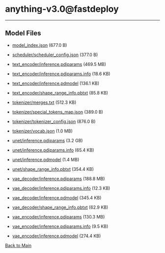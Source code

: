 
# anything-v3.0@fastdeploy
---



## Model Files

- [model_index.json](https://paddlenlp.bj.bcebos.com/models/community/Linaqruf/anything-v3.0@fastdeploy/model_index.json) (677.0 B)

- [scheduler/scheduler_config.json](https://paddlenlp.bj.bcebos.com/models/community/Linaqruf/anything-v3.0@fastdeploy/scheduler/scheduler_config.json) (377.0 B)

- [text_encoder/inference.pdiparams](https://paddlenlp.bj.bcebos.com/models/community/Linaqruf/anything-v3.0@fastdeploy/text_encoder/inference.pdiparams) (469.5 MB)

- [text_encoder/inference.pdiparams.info](https://paddlenlp.bj.bcebos.com/models/community/Linaqruf/anything-v3.0@fastdeploy/text_encoder/inference.pdiparams.info) (18.6 KB)

- [text_encoder/inference.pdmodel](https://paddlenlp.bj.bcebos.com/models/community/Linaqruf/anything-v3.0@fastdeploy/text_encoder/inference.pdmodel) (136.1 KB)

- [text_encoder/shape_range_info.pbtxt](https://paddlenlp.bj.bcebos.com/models/community/Linaqruf/anything-v3.0@fastdeploy/text_encoder/shape_range_info.pbtxt) (85.8 KB)

- [tokenizer/merges.txt](https://paddlenlp.bj.bcebos.com/models/community/Linaqruf/anything-v3.0@fastdeploy/tokenizer/merges.txt) (512.3 KB)

- [tokenizer/special_tokens_map.json](https://paddlenlp.bj.bcebos.com/models/community/Linaqruf/anything-v3.0@fastdeploy/tokenizer/special_tokens_map.json) (389.0 B)

- [tokenizer/tokenizer_config.json](https://paddlenlp.bj.bcebos.com/models/community/Linaqruf/anything-v3.0@fastdeploy/tokenizer/tokenizer_config.json) (876.0 B)

- [tokenizer/vocab.json](https://paddlenlp.bj.bcebos.com/models/community/Linaqruf/anything-v3.0@fastdeploy/tokenizer/vocab.json) (1.0 MB)

- [unet/inference.pdiparams](https://paddlenlp.bj.bcebos.com/models/community/Linaqruf/anything-v3.0@fastdeploy/unet/inference.pdiparams) (3.2 GB)

- [unet/inference.pdiparams.info](https://paddlenlp.bj.bcebos.com/models/community/Linaqruf/anything-v3.0@fastdeploy/unet/inference.pdiparams.info) (65.4 KB)

- [unet/inference.pdmodel](https://paddlenlp.bj.bcebos.com/models/community/Linaqruf/anything-v3.0@fastdeploy/unet/inference.pdmodel) (1.4 MB)

- [unet/shape_range_info.pbtxt](https://paddlenlp.bj.bcebos.com/models/community/Linaqruf/anything-v3.0@fastdeploy/unet/shape_range_info.pbtxt) (354.4 KB)

- [vae_decoder/inference.pdiparams](https://paddlenlp.bj.bcebos.com/models/community/Linaqruf/anything-v3.0@fastdeploy/vae_decoder/inference.pdiparams) (188.8 MB)

- [vae_decoder/inference.pdiparams.info](https://paddlenlp.bj.bcebos.com/models/community/Linaqruf/anything-v3.0@fastdeploy/vae_decoder/inference.pdiparams.info) (12.3 KB)

- [vae_decoder/inference.pdmodel](https://paddlenlp.bj.bcebos.com/models/community/Linaqruf/anything-v3.0@fastdeploy/vae_decoder/inference.pdmodel) (345.4 KB)

- [vae_decoder/shape_range_info.pbtxt](https://paddlenlp.bj.bcebos.com/models/community/Linaqruf/anything-v3.0@fastdeploy/vae_decoder/shape_range_info.pbtxt) (62.9 KB)

- [vae_encoder/inference.pdiparams](https://paddlenlp.bj.bcebos.com/models/community/Linaqruf/anything-v3.0@fastdeploy/vae_encoder/inference.pdiparams) (130.3 MB)

- [vae_encoder/inference.pdiparams.info](https://paddlenlp.bj.bcebos.com/models/community/Linaqruf/anything-v3.0@fastdeploy/vae_encoder/inference.pdiparams.info) (9.5 KB)

- [vae_encoder/inference.pdmodel](https://paddlenlp.bj.bcebos.com/models/community/Linaqruf/anything-v3.0@fastdeploy/vae_encoder/inference.pdmodel) (274.4 KB)


[Back to Main](../../)